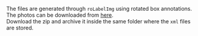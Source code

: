 The files are generated through `roLabelImg` using rotated box annotations. <br/>
The photos can be downloaded from <a href="https://drive.google.com/file/d/1Yph6FdDlzAEmOJtK0WTDgXSr581MeuHZ/view?usp=sharing" target="_blank">here</a>.<br/>Download the zip and archive it inside the same folder where the `xml` files are stored.